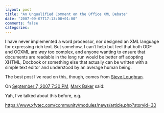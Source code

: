 ```yaml
---
layout: post
title: "An Unqualified Comment on the Office XML Debate"
date: "2007-09-07T17:13:00+01:00"
comments: false
categories: 
---
```


<p>I have never implemented a word processor, nor designed an XML language for expressing rich text. But somehow, I can&#8217;t help but feel that both ODF and OOXML are <em>way</em> too complex, and anyone wanting to ensure that documents are readable in the long run would be better off adopting XHTML, Docbook or something else that actually can be written with a simple text editor and understood by an average human being.</p>

<p>The best post I&#8217;ve read on this, though, comes from <a href="http://www.1060.org/blogxter/entry?publicid=65EE8DD9471C1AB557BBDC46E51EBBF2">Steve Loughran</a>.</p>

<section class="comments">



<div class="comment" id="comment-1436">
On <a href="#comment-1436" title="Permalink to this comment">September  7, 2007  7:30 PM</a>, <a href="http://www.markbaker.ca" title="http://www.markbaker.ca" rel="nofollow">Mark Baker</a>
said:
<p>Yah, I&#8217;ve talked about this before, e.g.</p>

<p><a href="https://www.xfytec.com/community/modules/news/article.php?storyid=30" rel="nofollow" /><a href="https://www.xfytec.com/community/modules/news/article.php?storyid=30" rel="nofollow">https://www.xfytec.com/community/modules/news/article.php?storyid=30</a></p>


</section>

